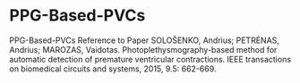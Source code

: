 # PPG-Based-PVCs
PPG-Based-PVCs
Reference to Paper SOLOŠENKO, Andrius; PETRĖNAS, Andrius; MAROZAS, Vaidotas. Photoplethysmography-based method for automatic detection of premature ventricular contractions. IEEE transactions on biomedical circuits and systems, 2015, 9.5: 662-669.
